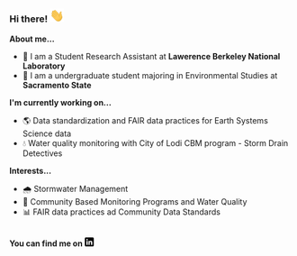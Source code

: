 ### Hi there! <img src="https://github.com/dylanporyan/dylanporyan/blob/main/Links/wave.gif" width="25px">

**About me...**
- :office: I am a Student Research Assistant at **Lawerence Berkeley National Laboratory**
- :school: I am a undergraduate student majoring in Environmental Studies at **Sacramento State**

**I'm currently working on...**
- :earth_americas: Data standardization and FAIR data practices for Earth Systems Science data
- :droplet: Water quality monitoring with City of Lodi CBM program - Storm Drain Detectives

**Interests...**
- :cloud_with_rain: Stormwater Management
- :lab_coat: Community Based Monitoring Programs and Water Quality
- :bar_chart: FAIR data practices ad Community Data Standards

\
**You can find me on** [![LinkedIn][1.2]][1]

[1.2]: https://github.com/dylanporyan/dylanporyan/blob/main/Links/linkedin-3-16.png
[1]: https://www.linkedin.com/in/dylanporyan/
